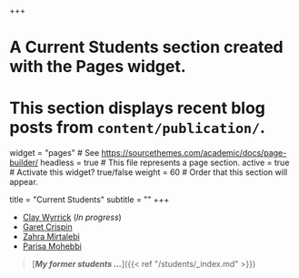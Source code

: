 +++
# A Current Students section created with the Pages widget.
# This section displays recent blog posts from `content/publication/`.

widget = "pages"  # See https://sourcethemes.com/academic/docs/page-builder/
headless = true  # This file represents a page section.
active = true  # Activate this widget? true/false
weight = 60  # Order that this section will appear.

title = "Current Students"
subtitle = ""
+++
* [Clay Wyrrick]() (_In progress_)
* [Garet Crispin](https://www.linkedin.com/in/garet-crispin/)
* [Zahra Mirtalebi](https://www.linkedin.com/in/zahra-mirtalebi-54954a219/) 
* [Parisa Mohebbi](https://www.linkedin.com/in/parisa-v-mohebbi-15015b178/)
> [***My former students ...***]({{< ref "/students/_index.md" >}})

